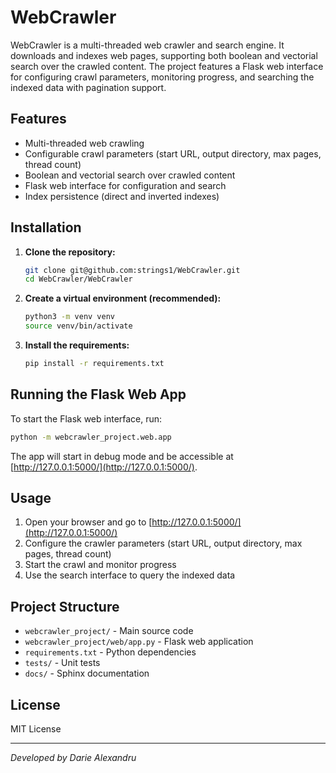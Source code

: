 # WebCrawler

WebCrawler is a multi-threaded web crawler and search engine. It downloads and indexes web pages, supporting both boolean and vectorial search over the crawled content. The project features a Flask web interface for configuring crawl parameters, monitoring progress, and searching the indexed data with pagination support.

## Features

- Multi-threaded web crawling
- Configurable crawl parameters (start URL, output directory, max pages, thread count)
- Boolean and vectorial search over crawled content
- Flask web interface for configuration and search
- Index persistence (direct and inverted indexes)

## Installation

1. **Clone the repository:**
   ```bash
   git clone git@github.com:strings1/WebCrawler.git
   cd WebCrawler/WebCrawler
   ```

2. **Create a virtual environment (recommended):**
   ```bash
   python3 -m venv venv
   source venv/bin/activate
   ```

3. **Install the requirements:**
   ```bash
   pip install -r requirements.txt
   ```

## Running the Flask Web App

To start the Flask web interface, run:

```bash
python -m webcrawler_project.web.app
```

The app will start in debug mode and be accessible at [http://127.0.0.1:5000/](http://127.0.0.1:5000/).

## Usage

1. Open your browser and go to [http://127.0.0.1:5000/](http://127.0.0.1:5000/)
2. Configure the crawler parameters (start URL, output directory, max pages, thread count)
3. Start the crawl and monitor progress
4. Use the search interface to query the indexed data

## Project Structure

- `webcrawler_project/` - Main source code
- `webcrawler_project/web/app.py` - Flask web application
- `requirements.txt` - Python dependencies
- `tests/` - Unit tests
- `docs/` - Sphinx documentation

## License

MIT License

---

*Developed by Darie Alexandru*